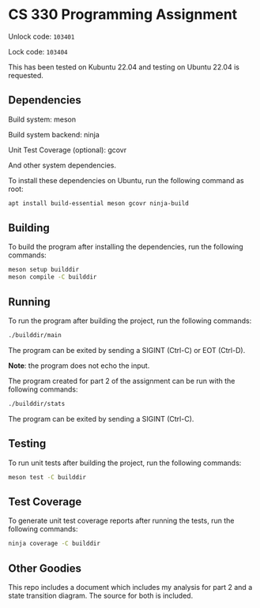CS 330 Programming Assignment
=============================

Unlock code: `103401`

Lock code: `103404`

This has been tested on Kubuntu 22.04 and testing on Ubuntu 22.04 is requested.

Dependencies
------------

Build system: meson

Build system backend: ninja

Unit Test Coverage (optional): gcovr

And other system dependencies.

To install these dependencies on Ubuntu, run the following command as root:

```sh
apt install build-essential meson gcovr ninja-build
```

Building
--------

To build the program after installing the dependencies, run the following
commands:

```sh
meson setup builddir
meson compile -C builddir
```

Running
-------

To run the program after building the project, run the following commands:

```sh
./builddir/main
```

The program can be exited by sending a SIGINT (Ctrl-C) or EOT (Ctrl-D).

**Note**: the program does not echo the input.

The program created for part 2 of the assignment can be run with the following
commands:

```sh
./builddir/stats
```

The program can be exited by sending a SIGINT (Ctrl-C).

Testing
-------

To run unit tests after building the project, run the following commands:

```sh
meson test -C builddir
```

Test Coverage
-------------

To generate unit test coverage reports after running the tests, run the
following commands:

```sh
ninja coverage -C builddir
```

Other Goodies
-------------

This repo includes a document which includes my analysis for part 2 and a state transition diagram. The source for both is included.
